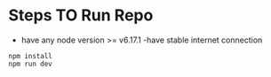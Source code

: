 # Steps TO Run Repo

- have any node version >= v6.17.1
-have stable internet connection

```console
npm install
npm run dev
```
